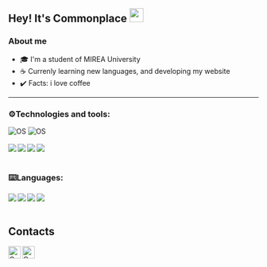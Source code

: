 ## Hey! It's Commonplace <img src = "https://raw.githubusercontent.com/MartinHeinz/MartinHeinz/master/wave.gif" width = "28" height = "28">

### About me
- 🎓 I'm a student of MIREA University 
- ☕ Currenly learning new languages, and developing my website
- ✔️ Facts: i love coffee

---

### ⚙️Technologies and tools:

![OS](https://img.shields.io/badge/OS-Windows-informational?style=flat&logo=windows)
![OS](https://img.shields.io/badge/OS-Android-informational?style=flat&logo=android)
<br/>
<br/>
<img align="left" src="https://img.icons8.com/color/37/000000/visual-studio-code-2019.png"/>
<img align="left" src="https://img.icons8.com/color/37/000000/git.png"/>
<img align="left" src="https://img.icons8.com/color/37/000000/firebase.png"/>
<img align="left" src="https://img.icons8.com/color/28/000000/react-native.png"/>
<br/>
<br/>

### ⌨️Languages:

<img align="left" src="https://img.icons8.com/color/28/000000/python--v1.png"/>
<img align="left" src="https://img.icons8.com/color/28/000000/javascript--v1.png"/>
<img align="left" src="https://img.icons8.com/color/28/000000/css3.png"/>
<img align="left" src="https://img.icons8.com/color/28/000000/c-plus-plus-logo.png"/>
<br/>
<br/>

## Contacts

[<img align="left" alt="Commonplace | Instagram" width="25px" src="https://cdn.jsdelivr.net/npm/simple-icons@v3/icons/instagram.svg" />][instagram]
[<img align="left" alt="Commonplace | Instagram" width="25px" src="https://cdn.jsdelivr.net/npm/simple-icons@v3/icons/telegram.svg" />][telegram]


<br />
<br />

[instagram]: https://www.instagram.com/commonplacefake/?hl=ru
[telegram]: https://t.me/Phtmct